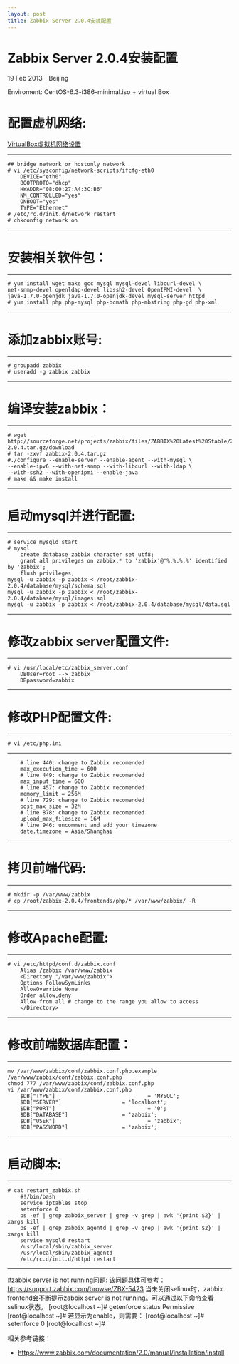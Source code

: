 ```yaml
---
layout: post
title: Zabbix Server 2.0.4安装配置
---
```


Zabbix Server 2.0.4安装配置
========================
19 Feb 2013 - Beijing


Enviroment: CentOS-6.3-i386-minimal.iso + virtual Box

# 配置虚机网络:
[VirtualBox虚拟机网络设置](http://www.douban.com/group/topic/15558388/)
************************************************	
	## bridge network or hostonly network  
	# vi /etc/sysconfig/network-scripts/ifcfg-eth0
		DEVICE="eth0"
		BOOTPROTO="dhcp"
		HWADDR="08:00:27:A4:3C:B6"
		NM_CONTROLLED="yes"
		ONBOOT="yes"
		TYPE="Ethernet"
	# /etc/rc.d/init.d/network restart
	# chkconfig network on
************************************************

# 安装相关软件包：	
************************************************	
	# yum install wget make gcc mysql mysql-devel libcurl-devel \
	net-snmp-devel openldap-devel libssh2-devel OpenIPMI-devel  \
	java-1.7.0-openjdk java-1.7.0-openjdk-devel mysql-server httpd
	# yum install php php-mysql php-bcmath php-mbstring php-gd php-xml
************************************************

# 添加zabbix账号:
************************************************	
	# groupadd zabbix
	# useradd -g zabbix zabbix
************************************************

# 编译安装zabbix：
************************************************	
	# wget http://sourceforge.net/projects/zabbix/files/ZABBIX%20Latest%20Stable/2.0.4/zabbix-2.0.4.tar.gz/download
	# tar -zxvf zabbix-2.0.4.tar.gz
	#./configure --enable-server --enable-agent --with-mysql \
	--enable-ipv6 --with-net-snmp --with-libcurl --with-ldap \
	--with-ssh2 --with-openipmi --enable-java
	# make && make install
************************************************

# 启动mysql并进行配置:
************************************************	
	# service mysqld start
	# mysql
		create database zabbix character set utf8;
		grant all privileges on zabbix.* to 'zabbix'@'%.%.%.%' identified by 'zabbix';
		flush privileges;
	mysql -u zabbix -p zabbix < /root/zabbix-2.0.4/database/mysql/schema.sql
	mysql -u zabbix -p zabbix < /root/zabbix-2.0.4/database/mysql/images.sql
	mysql -u zabbix -p zabbix < /root/zabbix-2.0.4/database/mysql/data.sql
************************************************

# 修改zabbix server配置文件:
************************************************	
	# vi /usr/local/etc/zabbix_server.conf
		DBUser=root --> zabbix
		DBpassword=zabbix
************************************************

# 修改PHP配置文件:
************************************************	
	# vi /etc/php.ini
************************************************
		# line 440: change to Zabbix recomended
		max_execution_time = 600
		# line 449: change to Zabbix recomended
		max_input_time = 600
		# line 457: change to Zabbix recomended
		memory_limit = 256M
		# line 729: change to Zabbix recomended
		post_max_size = 32M
		# line 878: change to Zabbix recomended
		upload_max_filesize = 16M
		# line 946: uncomment and add your timezone
		date.timezone = Asia/Shanghai
************************************************

# 拷贝前端代码:
************************************************	
	# mkdir -p /var/www/zabbix
	# cp /root/zabbix-2.0.4/frontends/php/* /var/www/zabbix/ -R
************************************************	

# 修改Apache配置:
************************************************		
	# vi /etc/httpd/conf.d/zabbix.conf
		Alias /zabbix /var/www/zabbix
		<Directory "/var/www/zabbix">
		Options FollowSymLinks
		AllowOverride None
		Order allow,deny
		Allow from all # change to the range you allow to access
		</Directory>
************************************************

# 修改前端数据库配置：
************************************************	
	mv /var/www/zabbix/conf/zabbix.conf.php.example /var/www/zabbix/conf/zabbix.conf.php
	chmod 777 /var/www/zabbix/conf/zabbix.conf.php
	vi /var/www/zabbix/conf/zabbix.conf.php
		$DB["TYPE"]                             = 'MYSQL';
		$DB["SERVER"]                   = 'localhost';
		$DB["PORT"]                             = '0';
		$DB["DATABASE"]                 = 'zabbix';
		$DB["USER"]                             = 'zabbix';
		$DB["PASSWORD"]                 = 'zabbix';
************************************************

# 启动脚本:
************************************************	
	# cat restart_zabbix.sh
		#!/bin/bash
		service iptables stop
		setenforce 0
		ps -ef | grep zabbix_server | grep -v grep | awk '{print $2}' | xargs kill 
		ps -ef | grep zabbix_agentd | grep -v grep | awk '{print $2}' | xargs kill
		service mysqld restart
		/usr/local/sbin/zabbix_server
		/usr/local/sbin/zabbix_agentd
		/etc/rc.d/init.d/httpd restart
************************************************	

#zabbix server is not running问题:
该问题具体可参考：<https://support.zabbix.com/browse/ZBX-5423>
当未关闭selinux时，zabbix frontend会不断提示zabbix server is not running。可以通过以下命令查看selinux状态。
	[root@localhost ~]# getenforce status
	Permissive
	[root@localhost ~]# 
若显示为enable，则需要：
	[root@localhost ~]# setenforce 0
	[root@localhost ~]# 


相关参考链接：

+ <https://www.zabbix.com/documentation/2.0/manual/installation/install>
